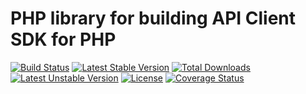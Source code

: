 PHP library for building API Client SDK for PHP
==============

[![Build Status](https://travis-ci.org/laravie/codex.svg?branch=2.2)](https://travis-ci.org/laravie/codex)
[![Latest Stable Version](https://poser.pugx.org/laravie/codex/v/stable)](https://packagist.org/packages/laravie/codex)
[![Total Downloads](https://poser.pugx.org/laravie/codex/downloads)](https://packagist.org/packages/laravie/codex)
[![Latest Unstable Version](https://poser.pugx.org/laravie/codex/v/unstable)](https://packagist.org/packages/laravie/codex)
[![License](https://poser.pugx.org/laravie/codex/license)](https://packagist.org/packages/laravie/codex)
[![Coverage Status](https://coveralls.io/repos/github/laravie/codex/badge.svg?branch=2.2)](https://coveralls.io/github/laravie/codex?branch=2.2)
